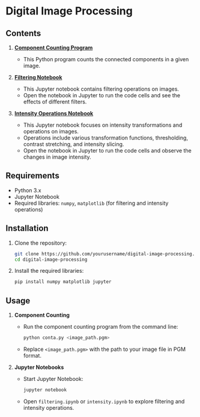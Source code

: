 # Digital Image Processing 


## Contents

1. **[Component Counting Program](component_counter/README.md)**
    - This Python program counts the connected components in a given image.
    

2. **[Filtering Notebook](filtering.ipynb)**
    - This Jupyter notebook contains filtering operations on images.
    - Open the notebook in Jupyter to run the code cells and see the effects of different filters.

3. **[Intensity Operations Notebook](intensity.ipynb)**
    - This Jupyter notebook focuses on intensity transformations and operations on images.
    - Operations include various transformation functions, thresholding, contrast stretching, and intensity slicing.
    - Open the notebook in Jupyter to run the code cells and observe the changes in image intensity.

## Requirements

- Python 3.x
- Jupyter Notebook
- Required libraries: `numpy`, `matplotlib` (for filtering and intensity operations)

## Installation

1. Clone the repository:
    ```bash
    git clone https://github.com/yourusername/digital-image-processing.git
    cd digital-image-processing
    ```

2. Install the required libraries:
    ```bash
    pip install numpy matplotlib jupyter
    ```

## Usage

1. **Component Counting**
    - Run the component counting program from the command line:
        ```bash
        python conta.py <image_path.pgm>
        ```
    - Replace `<image_path.pgm>` with the path to your image file in PGM format.

2. **Jupyter Notebooks**
    - Start Jupyter Notebook:
        ```bash
        jupyter notebook
        ```
    - Open `filtering.ipynb` or `intensity.ipynb` to explore filtering and intensity operations.

